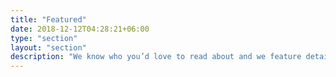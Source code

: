 ```yaml
---
title: "Featured"
date: 2018-12-12T04:28:21+06:00
type: "section"
layout: "section"
description: "We know who you’d love to read about and we feature detailed scribes about those chosen ones. Knock yourselves out reading about your favourite celebrity."
---
```

